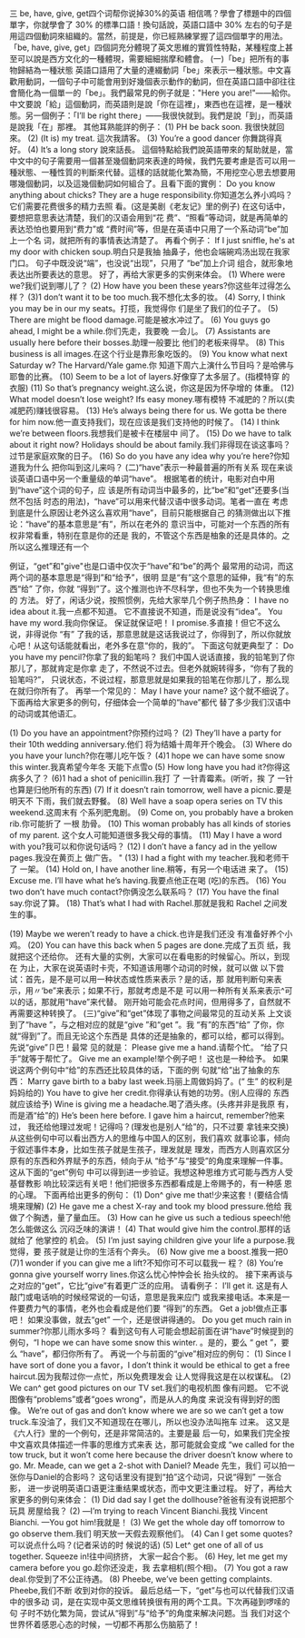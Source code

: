 三 
be, have, give, get四个词帮你说掉30%的英语 
相信嗎？學會了標題中的四個單字，你就學會了 30% 的標準口語！換句話說，英語口語中 30% 左右的句子是用這四個動詞來組織的。當然，前提是，你已經熟練掌握了這四個單字的用法。
「be, have, give, get」四個詞充分體現了英文思維的實質性特點，某種程度上甚至可以說是西方文化的一種體現，需要細細揣摩和體會。
(一)「be」把所有的事物歸結為一種狀態
英語口語用了大量的連綴動詞「be」來表示一種狀態。中文喜歡用動詞，一個句子中可能會用到好幾個表示動作的動詞，但在英語口語中卻往往會簡化為一個單一的「be」。我們最常見的例子就是："Here you are!"——給你。中文要說「給」這個動詞，而英語則是說「你在這裡」，東西也在這裡，是一種狀態。另一個例子：「I’ll be right there」——我很快就到。我們是說「到」，而英語是說我「在」那裡。
其他耳熟能詳的例子：
(1) PH be back soon. 我很快就回來。
(2) (It is) my treat. 這次我請客。
(3) You’re a good dancer 你舞跳得真好。
(4) It’s a long story 說來話長。
這個特點給我們說英語帶來的幫助就是，當中文中的句子需要用一個甚至幾個動詞來表達的時候，我們先要考慮是否可以用一種狀態、一種性質的判斷來代替。這樣的話就能化繁為簡，不用挖空心思去想要用哪幾個動詞，以及這幾個動詞如何組合了。且看下面的實例：
Do you know anything about chicks? They are a huge responsibility.你知道怎么养小鸡吗？它们需要花费很多的精力去照 看。(这是美剧《老友记》里的例子)
在这句话中，要想把意思表达清楚，我们的汉语会用到“花 费”、“照看”等动词，就是再简单的表达恐怕也要用到“费力”或 “费时间”等，但是在英语中只用了一个系动词“be”加上一个名 词，就把所有的事情表达清楚了。
再看个例子：
If I just sniffle, he's at my door with chicken soup.明白只是我抽 抽鼻子，他也会端碗鸡汤出现在我家门口。
句子中既没说“端”，也没说“出现”，只用了 “be”加上介词 组合，就形象地表达出所要表达的意思。
好了，再给大家更多的实例来体会。
(1) Where were we?我们说到哪儿了？
(2) How have you been these years?你这些年过得怎么样？
(3)1 don’t want it to be too much.我不想化太多的妆。
(4) Sorry, I think you may be in our my seats。打揽，我觉得你 们是坐了我们的位子了。
(5) There are might be flood damage.可能是被水冲过了。
(6) You guys go ahead, I might be a while.你们先走，我要晚 一会儿。
(7) Assistants are usually here before their bosses.助理一般要比 他们的老板来得早。
(8) This business is all images.在这个行业是靠形象吃饭的。
(9) You know what next Saturday w? The Harvard/Yale game.你 知道下周六上演什么节目吗？是哈佛与耶鲁的比赛。
(10) Seem to be a lot of layers.好像穿了太多层了。(指模特穿 的衣服)
(11) So that’s pregnancy weight.这么说，你这是因为怀孕增的 体重。
(12) What model doesn’t lose weight? Ifs easy money.哪有模特
不减肥的？所以(卖减肥药)赚钱很容易。
(13) He’s always being there for us. We gotta be there for him now.他一直支持我们，现在应该是我们支持他的时候了。
(14) I think we’re between floors.我想我们是被卡在楼层中 间了。
(15) Do we have to talk about it right now? Holidays should be about family.我们非得现在谈这事吗？过节是家庭欢聚的日子。
(16) So do you have any idea why you’re here?你知道我为什么 把你叫到这儿来吗？
(二)“have”表示一种最普遍的所有关系
现在来谈谈英语口语中另一个重量级的单词“have”。
根据笔者的统计，电影对白中用到“have”这个词的句子，应 该是所有动词当中最多的，比“be”和“get”还要多(当然不包括 时态的用法)，“have”可以用来代替汉语中很多动词。笔者一直在 考虑到底是什么原因让老外这么喜欢用“have”，目前只能根据自己 的猜测做出以下推论：“have”的基本意思是“有”，所以在老外的 意识当中，可能对一个东西的所有权非常看重，特别在意是你的还是 我的，不管这个东西是柚象的还是具体的。之所以这么推理还有一个

例证，“get”和"give"也是口语中仅次于“have”和“be”的两个 最常用的动词，而这两个词的基本意思是“得到”和“给予”，很明 显是“有”这个意思的延伸，我“有”的东西“给” 了你，你就 “得到”了。这个推测也许不尽科学，但也不失为一个转换思维的 方法。 
好了，闲话少说，按照惯例，先给大家举几个例子热热身： 
I have no idea about it.我一点都不知道。 
它不直接说不知道，而是说没有“idea”。 
You have my word.我向你保证。 
保证就保证吧！ I promise.多直接！但它不这么说，非得说你 “有” 了我的话，那意思就是这话我说过了，你得到了，所以你就放 心吧！从这句话能就看出，老外多在意“你的，我的”。 
下面这句就更典型了： 
Do you have my pencil?你拿了我的鉛笔吗？ 
我们中国人说话直接，我的铅笔到了你那儿了，那就肯定是你拿 走了，不然说不过去。但老外就婉转得多，“你有了我的铅笔吗?”， 只说状态，不说过程，那意思就是如果我的铅笔在你那儿了，那么现 在就归你所有了。 
再举一个常见的： 
May I have your name? 
这个就不细说了。 
下面再给大家更多的例句，仔细体会一个简单的“have”都代 替了多少我们汉语中的动词或其他语汇。 


(1) Do you have an appointment?你预约过吗？ 
(2) They’ll have a party for their 10th wedding anniversary.他们 将为结婚十周年开个晚会。 
(3) Where do you have your lunch?你在哪儿吃午饭？ 
(4)1 hope we can have some snow this winter.我真希望今年冬 天能下点雪o 
(5) How long have you had it?你得这病多久了？ 
(6)1 had a shot of penicillin.我打 了 一针青霉素。(听听，挨 了 一针也算是归他所有的东西) 
(7) If it doesn’t rain tomorrow, well have a picnic.要是明天不 下雨，我们就去野餐。 
(8) Well have a soap opera series on TV this weekend.这周末有 个系列肥鬼剧。 
(9) Come on, you probably have a broken rib.你可能折了 一根 肋骨。 
(10) This woman probably has all kinds of stories of my parent. 
这个女人可能知道很多我父母的事情。 
(11) May I have a word with you?我可以和你说句话吗？ 
(12) I don’t have a fancy ad in the yellow pages.我没在黄页上 
做广告。 " 
(13) I had a fight with my teacher.我和老师干了 一架。 
(14) Hold on, I have another line.稍等，有另一个电话进 来了。 
(15) Excuse me. I’ll have what he’s having.我要点他正在喝 (吃)的东西。 
(16) You two don’t have much contact?你俩没怎么联系吗？ 
(17) You have the final say.你说了算。 
(18) That’s what I had with Rachel.那就是我和 Rachel 之间发 生的事。


(19) Maybe we weren’t ready to have a chick.也许是我们还没 有准备好养个小鸡。 
(20) You can have this back when 5 pages are done.完成了五页 纸，我就把这个还给你。 
还有大量的实例，大家可以在看电影的时候留心。所以，到现在 为止，大家在说英语时卡壳，不知道该用哪个动词的时候，就可以做 以下尝试：首先，是不是可以用一种状态或性质来表示？是的话，那 就用判断句来表示，用〃‘be”来表示；如果不行，那就考虑是不是 可以用一种所有关系来表示^可以的话，那就用“have”来代替。 刚开始可能会花点时间，但用得多了，自然就不再需要这种转换了。 
(三)“give”和“get”体现了事物之间最常见的互动关系 
上文谈到了“have ”，与之相对应的就是“give ”和“get ”。我 “有”的东西“给” 了你，你就“得到”了。而且无论这个东西是 具体的还是抽象的，都可以给，都可以得到。先说“give”卩巴！最常 见的就是： 
Please give me a hand.请帮个忙。 
“给了只手”就等于帮忙了。 
Give me an example!举个例子吧！ 
这也是一种给予。 
如果说这两个例句中“给”的东西还比较具体的话，下面的例 句就“给”出了抽象的东西： 
Marry gave birth to a baby last week.玛丽上周做妈妈了。(“ 生” 的权利是妈妈给的) 
You have to give her credit.你得承认有她的功劳。(别人应得的 东西就应该给予) 
Wine is giving me a headache.喝了酒头疼。(头疼并非是我原 有，而是酒“给”的) 
He’s been here before. I gave him a haircut, remember?他来过， 我还给他理过发呢！记得吗？(理发也是别人“给”的，只不过要 拿钱来交换) 
从这些例句中可以看出西方人的思维与中国人的区别，我们喜欢 就事论事，倾向于叙述事件本身，比如生孩子就是生孩子，理发就是 理发，而西方人则喜欢区分原有的东西和外界赋予的东西，倾向于从 “给予”与“接受”的角度来理解一件事。这从下面的“get”例句 中可以得到进一步验证。我想这种思维方式可能与西方人受基督教影 响比较深远有关吧！他们把很多东西都看成是上帝赐予的，有一种感 恩的心理。 
下面再给出更多的例句： 
(1) Don^ give me that!少来这套！(要结合情境来理解) 
(2) He gave me a chest X-ray and took my blood pressure.他给 我做了个胸透，量了量血压。 
(3) How can he give us such a tedious speech!他怎么能做这么 沉闷乏味的演讲！ 
(4) That would give him the control.那样的话就给了 他掌控的 机会。 
(5) I’m just saying children give your life a purpose.我觉得，要 孩子就是让你的生活有个奔头。 
(6) Now give me a boost.推我一把0 
(7)1 wonder if you can give me a lift?不知你可不可以载我一 程？
(8) You’re gonna give yourself worry lines.你这么忧心忡忡会长 抬头纹的。 
接下来再谈与之对应的“get”，它比“give”有着更广泛的应用。 请看例子： 
I’ll get it. 
这是有人敲门或电话响的时候经常说的一句话，意思是我来应门 或我来接电话。本来是一件要费力气的事情，老外也会看成是他们要 “得到”的东西。 
Get a job!做点正事吧！ 
如果没事做，就去“get” 一个，还是很讲得通的。 
Do you get much rain in summer?你那儿雨水多吗？ 
看到这句有人可能会想起前面在讲“have”时候提到的例句，“I hope we can have some snow this winter. 。是的，要么 “ get ”，要么 “have”，都归你所有了。 
再说一个与前面的“give”相对应的例句： 
(1) Since I have sort of done you a favor，I don’t think it would be ethical to get a free haircut.因为我帮过你一点忙，所以免费理发会 让人觉得我这是在以权谋私。 
(2) We can^ get good pictures on our TV set.我们的电视机图 像有问题。 
它不说图像有“problems”或者“goes wrong”，而是从人的角度 来说没有得到好的图像。 
We’re out of gas and don’t know where we are so we can’t get a tow truck.车没油了，我们又不知道现在在哪儿，所以也没办法叫拖车 过来。
这又是《六人行》里的一个例句，还是非常简洁的。主要是最 后一句，如果我们完全按中文喜欢具体描述一件事的思维方式来表 达，那可能就会变成 “we called for the tow truck, but it won’t come here because the driver doesn’t know where to go.
Mr. Meade, can we get a 2-shot with Daniel? Meade 先生，我们 可以拍一张你与Daniel的合影吗？
这句话里没有提到“拍”这个动词，只说“得到” 一张合影， 进一步说明英语口语更注重结果或状态，而中文更注重过程。
好了，再给大家更多的例句来体会：
(1) Did dad say I get the dollhouse?爸爸有没有说把那个玩具 房屋给我？
(2) —I’m trying to reach Vincent Bianchi.我找 Vincent Bianchi.
—You got him!我就是！
(3) We get the whole day off tomorrow to go observe them.我们
明天放一天假去观察他们。
(4) Can I get some quotes?可以说点什么吗？(记者采访的时 候说的话)
(5) Let^ get one of all of us together. Squeeze in!往中间挤挤， 大家一起合个影。
(6) Hey, let me get my camera before you go.趁你还没走，我 去拿相机(照个相)。
(7) You got a raw deal.你受到了不公正待遇。
(8) Pheebe, we’ve been getting complaints. Pheebe,我们不断 收到对你的投诉。
最后总结一下，“get”与也可以代替我们汉语中的很多动 词，是在实现中英文思维转换很有用的两个工具。下次再碰到啰嗦的句 子时不妨化繁为简，尝试从“得到”与“给予”的角度来解决问题。当 我们对这个世界怀着感恩心态的时候，一切都不再那么伤脑筋了！

